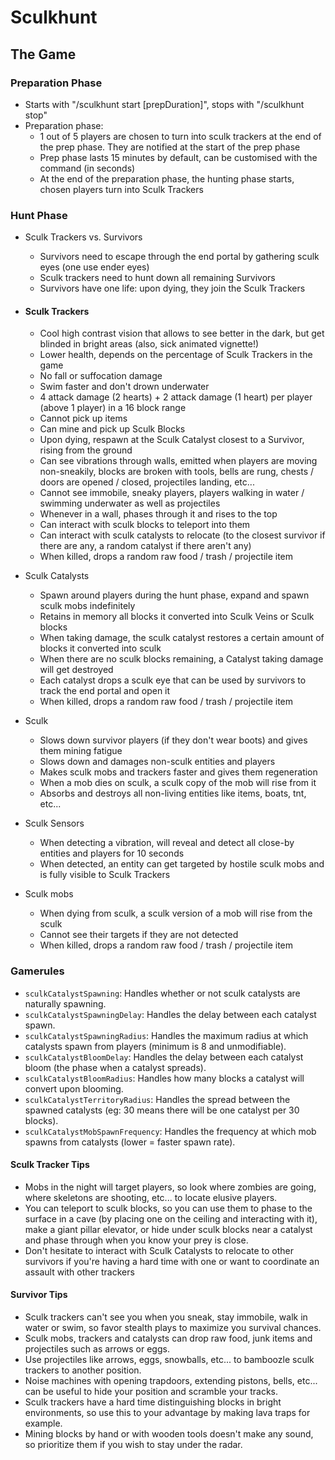 # Sculkhunt

## The Game

### Preparation Phase

- Starts with "/sculkhunt start [prepDuration]", stops with "/sculkhunt stop"
- Preparation phase:
  - 1 out of 5 players are chosen to turn into sculk trackers at the end of the prep phase. They are notified at the start of the prep phase
  - Prep phase lasts 15 minutes by default, can be customised with the command (in seconds)
  - At the end of the preparation phase, the hunting phase starts, chosen players turn into Sculk Trackers

### Hunt Phase

- Sculk Trackers vs. Survivors

  - Survivors need to escape through the end portal by gathering sculk eyes (one use ender eyes)
  - Sculk trackers need to hunt down all remaining Survivors
  - Survivors have one life: upon dying, they join the Sculk Trackers

- #### Sculk Trackers

  - Cool high contrast vision that allows to see better in the dark, but get blinded in bright areas (also, sick animated vignette!)
  - Lower health, depends on the percentage of Sculk Trackers in the game
  - No fall or suffocation damage
  - Swim faster and don't drown underwater
  - 4 attack damage (2 hearts) + 2 attack damage (1 heart) per player (above 1 player) in a 16 block range
  - Cannot pick up items
  - Can mine and pick up Sculk Blocks
  - Upon dying, respawn at the Sculk Catalyst closest to a Survivor, rising from the ground
  - Can see vibrations through walls, emitted when players are moving non-sneakily, blocks are broken with tools, bells are rung, chests / doors are opened / closed, projectiles landing, etc...
  - Cannot see immobile, sneaky players, players walking in water / swimming underwater as well as projectiles
  - Whenever in a wall, phases through it and rises to the top
  - Can interact with sculk blocks to teleport into them
  - Can interact with sculk catalysts to relocate (to the closest survivor if there are any, a random catalyst if there aren't any)
  - When killed, drops a random raw food / trash / projectile item

- Sculk Catalysts

  - Spawn around players during the hunt phase, expand and spawn sculk mobs indefinitely
  - Retains in memory all blocks it converted into Sculk Veins or Sculk blocks
  - When taking damage, the sculk catalyst restores a certain amount of blocks it converted into sculk
  - When there are no sculk blocks remaining, a Catalyst taking damage will get destroyed
  - Each catalyst drops a sculk eye that can be used by survivors to track the end portal and open it
  - When killed, drops a random raw food / trash / projectile item

- Sculk

  - Slows down survivor players (if they don't wear boots) and gives them mining fatigue
  - Slows down and damages non-sculk entities and players
  - Makes sculk mobs and trackers faster and gives them regeneration
  - When a mob dies on sculk, a sculk copy of the mob will rise from it
  - Absorbs and destroys all non-living entities like items, boats, tnt, etc...

- Sculk Sensors

  - When detecting a vibration, will reveal and detect all close-by entities and players for 10 seconds
  - When detected, an entity can get targeted by hostile sculk mobs and is fully visible to Sculk Trackers

- Sculk mobs

  - When dying from sculk, a sculk version of a mob will rise from the sculk
  - Cannot see their targets if they are not detected
  - When killed, drops a random raw food / trash / projectile item

### Gamerules

- `sculkCatalystSpawning`: Handles whether or not sculk catalysts are naturally spawning.
- `sculkCatalystSpawningDelay`: Handles the delay between each catalyst spawn.
- `sculkCatalystSpawningRadius`: Handles the maximum radius at which catalysts spawn from players (minimum is 8 and unmodifiable).
- `sculkCatalystBloomDelay`: Handles the delay between each catalyst bloom (the phase when a catalyst spreads).
- `sculkCatalystBloomRadius`: Handles how many blocks a catalyst will convert upon blooming.
- `sculkCatalystTerritoryRadius`: Handles the spread between the spawned catalysts (eg: 30 means there will be one catalyst per 30 blocks).
- `sculkCatalystMobSpawnFrequency`: Handles the frequency at which mob spawns from catalysts (lower = faster spawn rate).

#### Sculk Tracker Tips

- Mobs in the night will target players, so look where zombies are going, where skeletons are shooting, etc... to locate elusive players.
- You can teleport to sculk blocks, so you can use them to phase to the surface in a cave (by placing one on the ceiling and interacting with it), make a giant pillar elevator, or hide under sculk blocks near a catalyst and phase through when you know your prey is close.
- Don't hesitate to interact with Sculk Catalysts to relocate to other survivors if you're having a hard time with one or want to coordinate an assault with other trackers

#### Survivor Tips

- Sculk trackers can't see you when you sneak, stay immobile, walk in water or swim, so favor stealth plays to maximize you survival chances.
- Sculk mobs, trackers and catalysts can drop raw food, junk items and projectiles such as arrows or eggs.
- Use projectiles like arrows, eggs, snowballs, etc... to bamboozle sculk trackers to another position.
- Noise machines with opening trapdoors, extending pistons, bells, etc... can be useful to hide your position and scramble your tracks.
- Sculk trackers have a hard time distinguishing blocks in bright environments, so use this to your advantage by making lava traps for example.
- Mining blocks by hand or with wooden tools doesn't make any sound, so prioritize them if you wish to stay under the radar.